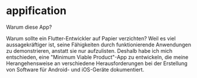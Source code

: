 # appification

Warum diese App?

Warum sollte ein Flutter-Entwickler auf Papier verzichten? Weil es viel aussagekräftiger ist, 
seine Fähigkeiten durch funktionierende Anwendungen zu demonstrieren, anstatt sie nur aufzulisten. 
Deshalb habe ich mich entschieden, eine "Minimum Viable Product"-App zu entwickeln, die meine 
Herangehensweise an verschiedene Herausforderungen bei der Erstellung von Software für Android- und iOS-Geräte dokumentiert.

